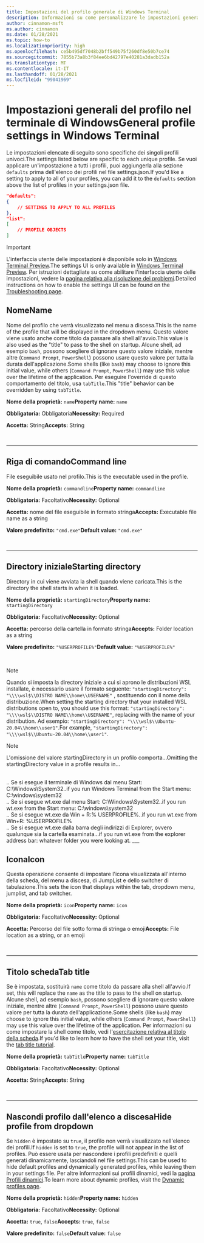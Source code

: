 ```yaml
---
title: Impostazioni del profilo generale di Windows Terminal
description: Informazioni su come personalizzare le impostazioni generali del profilo nel terminale di Windows.
author: cinnamon-msft
ms.author: cinnamon
ms.date: 01/28/2021
ms.topic: how-to
ms.localizationpriority: high
ms.openlocfilehash: ce5b495df7048b2bff549b75f260df8e50b7ce74
ms.sourcegitcommit: 7855b73a8b3f84ee6bd42797e40281a3dadb152a
ms.translationtype: MT
ms.contentlocale: it-IT
ms.lasthandoff: 01/28/2021
ms.locfileid: "99041969"
---
```

# <a name="general-profile-settings-in-windows-terminal"></a><span data-ttu-id="3cc83-103">Impostazioni generali del profilo nel terminale di Windows</span><span class="sxs-lookup"><span data-stu-id="3cc83-103">General profile settings in Windows Terminal</span></span>

<span data-ttu-id="3cc83-104">Le impostazioni elencate di seguito sono specifiche dei singoli profili univoci.</span><span class="sxs-lookup"><span data-stu-id="3cc83-104">The settings listed below are specific to each unique profile.</span></span> <span data-ttu-id="3cc83-105">Se vuoi applicare un'impostazione a tutti i profili, puoi aggiungerla alla sezione `defaults` prima dell'elenco dei profili nel file settings.json.</span><span class="sxs-lookup"><span data-stu-id="3cc83-105">If you'd like a setting to apply to all of your profiles, you can add it to the `defaults` section above the list of profiles in your settings.json file.</span></span>

```json
"defaults":
{
    // SETTINGS TO APPLY TO ALL PROFILES
},
"list":
[
    // PROFILE OBJECTS
]
```

> [!IMPORTANT]
> <span data-ttu-id="3cc83-106">L'interfaccia utente delle impostazioni è disponibile solo in [Windows Terminal Preview](https://aka.ms/terminal-preview).</span><span class="sxs-lookup"><span data-stu-id="3cc83-106">The settings UI is only available in [Windows Terminal Preview](https://aka.ms/terminal-preview).</span></span> <span data-ttu-id="3cc83-107">Per istruzioni dettagliate su come abilitare l'interfaccia utente delle impostazioni, vedere la [pagina relativa alla risoluzione dei problemi](./../troubleshooting.md#open-the-settings-ui).</span><span class="sxs-lookup"><span data-stu-id="3cc83-107">Detailed instructions on how to enable the settings UI can be found on the [Troubleshooting page](./../troubleshooting.md#open-the-settings-ui).</span></span>

## <a name="name"></a><span data-ttu-id="3cc83-108">Nome</span><span class="sxs-lookup"><span data-stu-id="3cc83-108">Name</span></span>

<span data-ttu-id="3cc83-109">Nome del profilo che verrà visualizzato nel menu a discesa.</span><span class="sxs-lookup"><span data-stu-id="3cc83-109">This is the name of the profile that will be displayed in the dropdown menu.</span></span> <span data-ttu-id="3cc83-110">Questo valore viene usato anche come titolo da passare alla shell all'avvio.</span><span class="sxs-lookup"><span data-stu-id="3cc83-110">This value is also used as the "title" to pass to the shell on startup.</span></span> <span data-ttu-id="3cc83-111">Alcune shell, ad esempio `bash`, possono scegliere di ignorare questo valore iniziale, mentre altre (`Command Prompt`, `PowerShell`) possono usare questo valore per tutta la durata dell'applicazione.</span><span class="sxs-lookup"><span data-stu-id="3cc83-111">Some shells (like `bash`) may choose to ignore this initial value, while others (`Command Prompt`, `PowerShell`) may use this value over the lifetime of the application.</span></span> <span data-ttu-id="3cc83-112">Per eseguire l'override di questo comportamento del titolo, usa `tabTitle`.</span><span class="sxs-lookup"><span data-stu-id="3cc83-112">This "title" behavior can be overridden by using `tabTitle`.</span></span>

<span data-ttu-id="3cc83-113">**Nome della proprietà:** `name`</span><span class="sxs-lookup"><span data-stu-id="3cc83-113">**Property name:** `name`</span></span>

<span data-ttu-id="3cc83-114">**Obbligatoria:** Obbligatoria</span><span class="sxs-lookup"><span data-stu-id="3cc83-114">**Necessity:** Required</span></span>

<span data-ttu-id="3cc83-115">**Accetta:** String</span><span class="sxs-lookup"><span data-stu-id="3cc83-115">**Accepts:** String</span></span>

<br />

___

## <a name="command-line"></a><span data-ttu-id="3cc83-116">Riga di comando</span><span class="sxs-lookup"><span data-stu-id="3cc83-116">Command line</span></span>

<span data-ttu-id="3cc83-117">File eseguibile usato nel profilo.</span><span class="sxs-lookup"><span data-stu-id="3cc83-117">This is the executable used in the profile.</span></span>

<span data-ttu-id="3cc83-118">**Nome della proprietà:** `commandline`</span><span class="sxs-lookup"><span data-stu-id="3cc83-118">**Property name:** `commandline`</span></span>

<span data-ttu-id="3cc83-119">**Obbligatoria:** Facoltativo</span><span class="sxs-lookup"><span data-stu-id="3cc83-119">**Necessity:** Optional</span></span>

<span data-ttu-id="3cc83-120">**Accetta:** nome del file eseguibile in formato stringa</span><span class="sxs-lookup"><span data-stu-id="3cc83-120">**Accepts:** Executable file name as a string</span></span>

<span data-ttu-id="3cc83-121">**Valore predefinito:** `"cmd.exe"`</span><span class="sxs-lookup"><span data-stu-id="3cc83-121">**Default value:** `"cmd.exe"`</span></span>

<br />

___

## <a name="starting-directory"></a><span data-ttu-id="3cc83-122">Directory iniziale</span><span class="sxs-lookup"><span data-stu-id="3cc83-122">Starting directory</span></span>

<span data-ttu-id="3cc83-123">Directory in cui viene avviata la shell quando viene caricata.</span><span class="sxs-lookup"><span data-stu-id="3cc83-123">This is the directory the shell starts in when it is loaded.</span></span>

<span data-ttu-id="3cc83-124">**Nome della proprietà:** `startingDirectory`</span><span class="sxs-lookup"><span data-stu-id="3cc83-124">**Property name:** `startingDirectory`</span></span>

<span data-ttu-id="3cc83-125">**Obbligatoria:** Facoltativo</span><span class="sxs-lookup"><span data-stu-id="3cc83-125">**Necessity:** Optional</span></span>

<span data-ttu-id="3cc83-126">**Accetta:** percorso della cartella in formato stringa</span><span class="sxs-lookup"><span data-stu-id="3cc83-126">**Accepts:** Folder location as a string</span></span>

<span data-ttu-id="3cc83-127">**Valore predefinito:** `"%USERPROFILE%"`</span><span class="sxs-lookup"><span data-stu-id="3cc83-127">**Default value:** `"%USERPROFILE%"`</span></span>

<br />

> [!NOTE]
> <span data-ttu-id="3cc83-128">Quando si imposta la directory iniziale a cui si aprono le distribuzioni WSL installate, è necessario usare il formato seguente: `"startingDirectory": "\\\\wsl$\\DISTRO NAME\\home\\USERNAME"` , sostituendo con il nome della distribuzione.</span><span class="sxs-lookup"><span data-stu-id="3cc83-128">When setting the starting directory that your installed WSL distributions open to, you should use this format: `"startingDirectory": "\\\\wsl$\\DISTRO NAME\\home\\USERNAME"`, replacing with the name of your distribution.</span></span> <span data-ttu-id="3cc83-129">Ad esempio: `"startingDirectory": "\\\\wsl$\\Ubuntu-20.04\\home\\user1"`.</span><span class="sxs-lookup"><span data-stu-id="3cc83-129">For example, `"startingDirectory": "\\\\wsl$\\Ubuntu-20.04\\home\\user1"`.</span></span>

> [!NOTE]
> <span data-ttu-id="3cc83-130">L'omissione del valore startingDirectory in un profilo comporta...</span><span class="sxs-lookup"><span data-stu-id="3cc83-130">Omitting the startingDirectory value in a profile results in...</span></span>
</br>
<span data-ttu-id="3cc83-131">.. Se si esegue il terminale di Windows dal menu Start: C:\Windows\System32</span><span class="sxs-lookup"><span data-stu-id="3cc83-131">..if you run Windows Terminal from the Start menu: C:\windows\system32</span></span>
</br>
<span data-ttu-id="3cc83-132">.. Se si esegue wt.exe dal menu Start: C:\Windows\System32</span><span class="sxs-lookup"><span data-stu-id="3cc83-132">..if you run wt.exe from the Start menu: C:\windows\system32</span></span>
</br>
<span data-ttu-id="3cc83-133">.. Se si esegue wt.exe da Win + R:% USERPROFILE%</span><span class="sxs-lookup"><span data-stu-id="3cc83-133">..if you run wt.exe from Win+R: %USERPROFILE%</span></span>
</br>
<span data-ttu-id="3cc83-134">.. Se si esegue wt.exe dalla barra degli indirizzi di Explorer, ovvero qualunque sia la cartella esaminata.</span><span class="sxs-lookup"><span data-stu-id="3cc83-134">..if you run wt.exe from the explorer address bar: whatever folder you were looking at.</span></span>
___

## <a name="icon"></a><span data-ttu-id="3cc83-135">Icona</span><span class="sxs-lookup"><span data-stu-id="3cc83-135">Icon</span></span>

<span data-ttu-id="3cc83-136">Questa operazione consente di impostare l'icona visualizzata all'interno della scheda, del menu a discesa, di JumpList e dello switcher di tabulazione.</span><span class="sxs-lookup"><span data-stu-id="3cc83-136">This sets the icon that displays within the tab, dropdown menu, jumplist, and tab switcher.</span></span>

<span data-ttu-id="3cc83-137">**Nome della proprietà:** `icon`</span><span class="sxs-lookup"><span data-stu-id="3cc83-137">**Property name:** `icon`</span></span>

<span data-ttu-id="3cc83-138">**Obbligatoria:** Facoltativo</span><span class="sxs-lookup"><span data-stu-id="3cc83-138">**Necessity:** Optional</span></span>

<span data-ttu-id="3cc83-139">**Accetta:** Percorso del file sotto forma di stringa o emoji</span><span class="sxs-lookup"><span data-stu-id="3cc83-139">**Accepts:** File location as a string, or an emoji</span></span>

<br />

___

## <a name="tab-title"></a><span data-ttu-id="3cc83-140">Titolo scheda</span><span class="sxs-lookup"><span data-stu-id="3cc83-140">Tab title</span></span>

<span data-ttu-id="3cc83-141">Se è impostata, sostituirà `name` come titolo da passare alla shell all'avvio.</span><span class="sxs-lookup"><span data-stu-id="3cc83-141">If set, this will replace the `name` as the title to pass to the shell on startup.</span></span> <span data-ttu-id="3cc83-142">Alcune shell, ad esempio `bash`, possono scegliere di ignorare questo valore iniziale, mentre altre (`Command Prompt`, `PowerShell`) possono usare questo valore per tutta la durata dell'applicazione.</span><span class="sxs-lookup"><span data-stu-id="3cc83-142">Some shells (like `bash`) may choose to ignore this initial value, while others (`Command Prompt`, `PowerShell`) may use this value over the lifetime of the application.</span></span> <span data-ttu-id="3cc83-143">Per informazioni su come impostare la shell come titolo, vedi l'[esercitazione relativa al titolo della scheda](./../tutorials/tab-title.md).</span><span class="sxs-lookup"><span data-stu-id="3cc83-143">If you'd like to learn how to have the shell set your title, visit the [tab title tutorial](./../tutorials/tab-title.md).</span></span>

<span data-ttu-id="3cc83-144">**Nome della proprietà:** `tabTitle`</span><span class="sxs-lookup"><span data-stu-id="3cc83-144">**Property name:** `tabTitle`</span></span>

<span data-ttu-id="3cc83-145">**Obbligatoria:** Facoltativo</span><span class="sxs-lookup"><span data-stu-id="3cc83-145">**Necessity:** Optional</span></span>

<span data-ttu-id="3cc83-146">**Accetta:** String</span><span class="sxs-lookup"><span data-stu-id="3cc83-146">**Accepts:** String</span></span>

<br />

___

## <a name="hide-profile-from-dropdown"></a><span data-ttu-id="3cc83-147">Nascondi profilo dall'elenco a discesa</span><span class="sxs-lookup"><span data-stu-id="3cc83-147">Hide profile from dropdown</span></span>

<span data-ttu-id="3cc83-148">Se `hidden` è impostato su `true`, il profilo non verrà visualizzato nell'elenco dei profili.</span><span class="sxs-lookup"><span data-stu-id="3cc83-148">If `hidden` is set to `true`, the profile will not appear in the list of profiles.</span></span> <span data-ttu-id="3cc83-149">Può essere usata per nascondere i profili predefiniti e quelli generati dinamicamente, lasciandoli nel file settings.</span><span class="sxs-lookup"><span data-stu-id="3cc83-149">This can be used to hide default profiles and dynamically generated profiles, while leaving them in your settings file.</span></span> <span data-ttu-id="3cc83-150">Per altre informazioni sui profili dinamici, vedi la [pagina Profili dinamici](./../dynamic-profiles.md).</span><span class="sxs-lookup"><span data-stu-id="3cc83-150">To learn more about dynamic profiles, visit the [Dynamic profiles page](./../dynamic-profiles.md).</span></span>

<span data-ttu-id="3cc83-151">**Nome della proprietà:** `hidden`</span><span class="sxs-lookup"><span data-stu-id="3cc83-151">**Property name:** `hidden`</span></span>

<span data-ttu-id="3cc83-152">**Obbligatoria:** Facoltativo</span><span class="sxs-lookup"><span data-stu-id="3cc83-152">**Necessity:** Optional</span></span>

<span data-ttu-id="3cc83-153">**Accetta:** `true`, `false`</span><span class="sxs-lookup"><span data-stu-id="3cc83-153">**Accepts:** `true`, `false`</span></span>

<span data-ttu-id="3cc83-154">**Valore predefinito:** `false`</span><span class="sxs-lookup"><span data-stu-id="3cc83-154">**Default value:** `false`</span></span>
